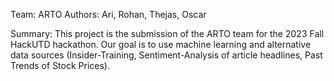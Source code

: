 Team: ARTO
Authors: Ari, Rohan, Thejas, Oscar

Summary:
This project is the submission of the ARTO team for the 2023 Fall HackUTD hackathon.
Our goal is to use machine learning and alternative data sources (Insider-Training, Sentiment-Analysis of article headlines, Past Trends of Stock Prices).

